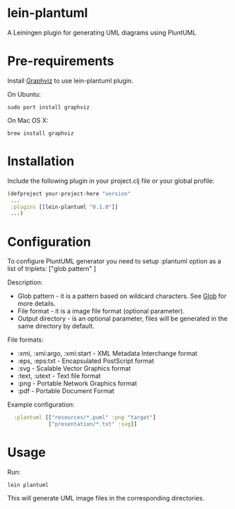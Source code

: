 lein-plantuml
=============

A Leiningen plugin for generating UML diagrams using PluntUML

Pre-requirements
================

Install [Graphviz](http://www.graphviz.org) to use lein-plantuml plugin.

On Ubuntu:
```
sudo port install graphviz
```
On Mac OS X:
```
brew install graphviz
```

Installation
============

Include the following plugin in your project.clj file or your global profile:

```clojure
(defproject your-project-here "version"
 ...
 :plugins [[lein-plantuml "0.1.0"]]
 ...)
```

Configuration
=============

To configure PluntUML generator you need to setup :plantuml option as a list of triplets:
["glob pattern" <file format> <output directory>]

Description:
- Glob pattern - it is a pattern based on wildcard characters. See [Glob](http://en.wikipedia.org/wiki/Glob_(programming)) for more details.
- File format - it is a image file format (optional parameter).
- Output directory - is an optional parameter, files will be generated in the same directory by default.

File formats:
- :xmi, :xmi:argo, :xmi:start - XML Metadata Interchange format
- :eps, :eps:txt - Encapsulated PostScript format
- :svg - Scalable Vector Graphics format
- :text, :utext - Text file format
- :png - Portable Network Graphics format
- :pdf - Portable Document Format

Example configuration:

```clojure
  :plantuml [["resources/*.puml" :png "target"]
             ["presentation/*.txt" :svg]]
```

Usage
=====

Run:

```
lein plantuml
```

This will generate UML image files in the corresponding directories.
